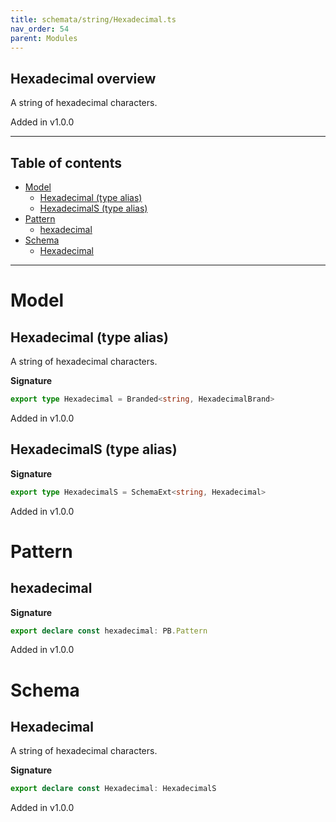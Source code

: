 ```yaml
---
title: schemata/string/Hexadecimal.ts
nav_order: 54
parent: Modules
---
```


## Hexadecimal overview

A string of hexadecimal characters.

Added in v1.0.0

---

<h2 class="text-delta">Table of contents</h2>

- [Model](#model)
  - [Hexadecimal (type alias)](#hexadecimal-type-alias)
  - [HexadecimalS (type alias)](#hexadecimals-type-alias)
- [Pattern](#pattern)
  - [hexadecimal](#hexadecimal)
- [Schema](#schema)
  - [Hexadecimal](#hexadecimal)

---

# Model

## Hexadecimal (type alias)

A string of hexadecimal characters.

**Signature**

```ts
export type Hexadecimal = Branded<string, HexadecimalBrand>
```

Added in v1.0.0

## HexadecimalS (type alias)

**Signature**

```ts
export type HexadecimalS = SchemaExt<string, Hexadecimal>
```

Added in v1.0.0

# Pattern

## hexadecimal

**Signature**

```ts
export declare const hexadecimal: PB.Pattern
```

Added in v1.0.0

# Schema

## Hexadecimal

A string of hexadecimal characters.

**Signature**

```ts
export declare const Hexadecimal: HexadecimalS
```

Added in v1.0.0
